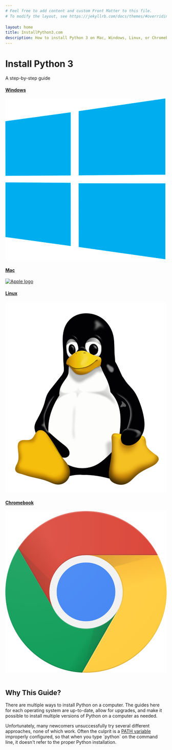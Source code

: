 ```yaml
---
# Feel free to add content and custom Front Matter to this file.
# To modify the layout, see https://jekyllrb.com/docs/themes/#overriding-theme-defaults

layout: home
title: InstallPython3.com
description: How to install Python 3 on Mac, Windows, Linux, or Chromebook
---
```


<div class="pricing-header px-3 py-3 pt-md-5 pb-md-4 mx-auto text-center">
  <h1 class="display-4">Install Python 3</h1>
  <p class="lead">A step-by-step guide</p>
</div>

<div class="container">
  <div class="card-deck mb-6 text-center">
    <div class="card mb-4 shadow-sm">
      <a href="{{ site.baseurl }}{% post_url/2010-01-01-windows %}">
        <div class="card-header">
          <h4 class="my-0 font-weight-normal">Windows</h4>
        </div>
        <div class="card-body">
          <img src="assets/images/windows.svg.png" class="img-fluid" alt="Windows logo">
        </div>
      </a>
    </div>
    <div class="card mb-4 shadow-sm">
      <a href="{{ site.baseurl }}{% post_url/2010-01-01-mac %}">
        <div class="card-header">
          <h4 class="my-0 font-weight-normal">Mac</h4>
        </div>
        <div class="card-body">
          <img src="assets/images/apple.svg.png" class="img-fluid" alt="Apple logo">
        </div>
      </a>
    </div>
    <div class="card mb-4 shadow-sm">
      <a href="{{ site.baseurl }}{% post_url/2010-01-01-linux %}">
        <div class="card-header">
          <h4 class="my-0 font-weight-normal">Linux</h4>
        </div>
        <div class="card-body">
          <img src="assets/images/tux.svg.png" class="img-fluid" alt="Linux logo">
        </div>
      </a>
    </div>
    <div class="card mb-4 shadow-sm">
      <a href="{{ site.baseurl }}{% post_url/2010-01-01-chromebook %}">
        <div class="card-header">
          <h4 class="my-0 font-weight-normal">Chromebook</h4>
        </div>
        <div class="card-body">
          <img src="assets/images/chrome.svg.png" class="img-fluid" alt="Chromebook logo">
        </div>
      </a>
    </div>
    <!-- <div class="card mb-4 shadow-sm">
      <a href="{{ site.baseurl }}{% post_url/2010-01-01-docker %}">
        <div class="card-header">
          <h4 class="my-0 font-weight-normal">Docker</h4>
        </div>
        <div class="card-body">
          <img src="assets/images/docker.svg.png" class="img-fluid">
        </div>
      </a>
    </div> -->
  </div>
  <br />
  <h2>Why This Guide?</h2>
  <p>There are multiple ways to install Python on a computer. The guides here for each operating system are up-to-date, allow for upgrades, and make it possible to install multiple versions of Python on a computer as needed.</p>

  <p>Unfortunately, many newcomers unsuccessfully try several different approaches, none of which work. Often the culprit is a <a href="https://en.wikipedia.org/wiki/PATH_(variable)">PATH variable</a> improperly configured, so that when you type `python` on the command line, it doesn't refer to the proper Python installation.</p>
</div>

